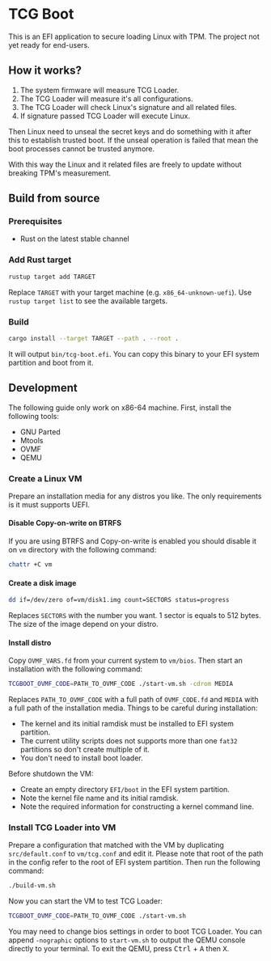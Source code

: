 # TCG Boot

This is an EFI application to secure loading Linux with TPM. The project not yet ready for
end-users.

## How it works?

1. The system firmware will measure TCG Loader.
2. The TCG Loader will measure it's all configurations.
3. The TCG Loader will check Linux's signature and all related files.
4. If signature passed TCG Loader will execute Linux.

Then Linux need to unseal the secret keys and do something with it after this to establish trusted
boot. If the unseal operation is failed that mean the boot processes cannot be trusted anymore.

With this way the Linux and it related files are freely to update without breaking TPM's
measurement.

## Build from source

### Prerequisites

- Rust on the latest stable channel

### Add Rust target

```sh
rustup target add TARGET
```

Replace `TARGET` with your target machine (e.g. `x86_64-unknown-uefi`). Use `rustup target list` to
see the available targets.

### Build

```sh
cargo install --target TARGET --path . --root .
```

It will output `bin/tcg-boot.efi`. You can copy this binary to your EFI system partition and boot
from it.

## Development

The following guide only work on x86-64 machine. First, install the following tools:

- GNU Parted
- Mtools
- OVMF
- QEMU

### Create a Linux VM

Prepare an installation media for any distros you like. The only requirements is it must supports
UEFI.

#### Disable Copy-on-write on BTRFS

If you are using BTRFS and Copy-on-write is enabled you should disable it on `vm` directory with the
following command:

```sh
chattr +C vm
```

#### Create a disk image

```sh
dd if=/dev/zero of=vm/disk1.img count=SECTORS status=progress
```

Replaces `SECTORS` with the number you want. 1 sector is equals to 512 bytes. The size of the image
depend on your distro.

#### Install distro

Copy `OVMF_VARS.fd` from your current system to `vm/bios`. Then start an installation with the
following command:

```sh
TCGBOOT_OVMF_CODE=PATH_TO_OVMF_CODE ./start-vm.sh -cdrom MEDIA
```

Replaces `PATH_TO_OVMF_CODE` with a full path of `OVMF_CODE.fd` and `MEDIA` with a full path of the
installation media. Things to be careful during installation:

- The kernel and its initial ramdisk must be installed to EFI system partition.
- The current utility scripts does not supports more than one `fat32` partitions so don't create
  multiple of it.
- You don't need to install boot loader.

Before shutdown the VM:

- Create an empty directory `EFI/boot` in the EFI system partition.
- Note the kernel file name and its initial ramdisk.
- Note the required information for constructing a kernel command line.

### Install TCG Loader into VM

Prepare a configuration that matched with the VM by duplicating `src/default.conf` to `vm/tcg.conf`
and edit it. Please note that root of the path in the config refer to the root of EFI system
partition. Then run the following command:

```sh
./build-vm.sh
```

Now you can start the VM to test TCG Loader:

```sh
TCGBOOT_OVMF_CODE=PATH_TO_OVMF_CODE ./start-vm.sh
```

You may need to change bios settings in order to boot TCG Loader. You can append `-nographic`
options to `start-vm.sh` to output the QEMU console directly to your terminal. To exit the QEMU,
press <kbd>Ctrl</kbd> + <kbd>A</kbd> then <kbd>X</kbd>.
